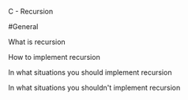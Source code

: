 C - Recursion

#General

What is recursion

How to implement recursion

In what situations you should implement recursion

In what situations you shouldn't implement recursion
